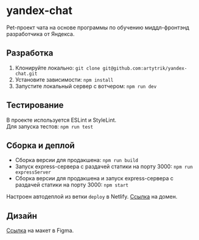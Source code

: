 # yandex-chat

Pet-проект чата на основе программы по обучению миддл-фронтэнд разработчика от Яндекса.  

## Разработка

1. Клонируйте локально: `git clone git@github.com:artytrik/yandex-chat.git`
2. Установите зависимости: `npm install`
3. Запустите локальный сервер с вотчером: `npm run dev`

## Тестирование

В проекте используется ESLint и StyleLint.  
Для запуска тестов: `npm run test`

## Сборка и деплой

- Сборка версии для продакшена: `npm run build`
- Запуск express-сервера с раздачей статики на порту 3000: `npm run expressServer`
- Сборка версии для продакшена и запуск express-сервера с раздачей статики на порту 3000: `npm start`

Настроен автодеплой из ветки `deploy` в Netlify. [Ссылка](https://serene-knuth-a26aef.netlify.app/) на домен.

## Дизайн

[Cсылка](https://www.figma.com/file/spXqqviMAdxBrokx0AIoaa/yandex-chat?node-id=0%3A1) на макет в Figma.
